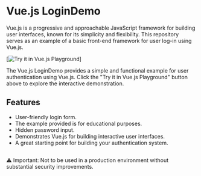 # Vue.js LoginDemo

Vue.js is a progressive and approachable JavaScript framework for building user interfaces, known for its simplicity and flexibility. This repository serves as an example of a basic front-end framework for user log-in using Vue.js.

[![Try it in Vue.js Playground](https://img.shields.io/badge/Try%20it%20in-Vue.js%20Playground-blue?style=for-the-badge)]

The Vue.js LoginDemo provides a simple and functional example for user authentication using Vue.js. Click the "Try it in Vue.js Playground" button above to explore the interactive demonstration.

## Features

- User-friendly login form.
- The example provided is for educational purposes.
- Hidden password input.
- Demonstrates Vue.js for building interactive user interfaces.
- A great starting point for building your authentication system.


## 

 ⚠️ Important: Not to be used in a production environment without substantial security improvements.
